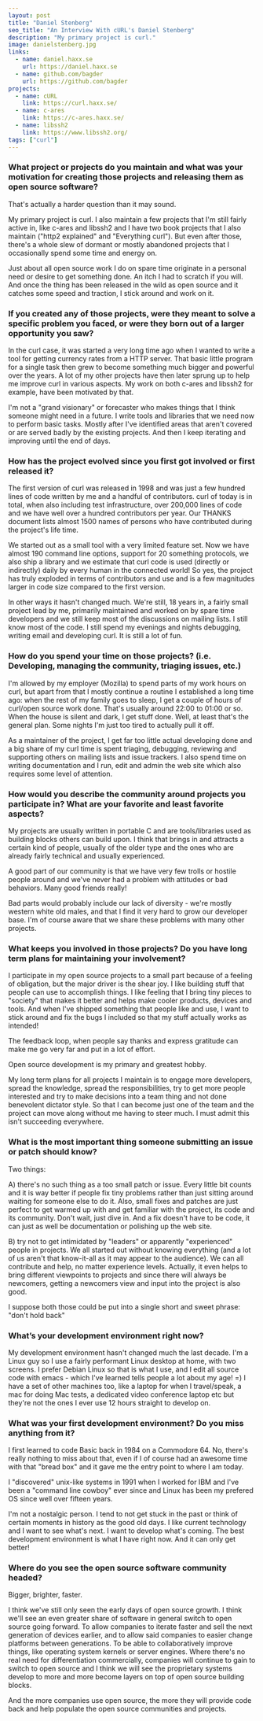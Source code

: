```yaml
---
layout: post
title: "Daniel Stenberg"
seo_title: "An Interview With cURL's Daniel Stenberg"
description: "My primary project is curl."
image: danielstenberg.jpg
links:
  - name: daniel.haxx.se
    url: https://daniel.haxx.se
  - name: github.com/bagder
    url: https://github.com/bagder
projects:
  - name: cURL
    link: https://curl.haxx.se/
  - name: c-ares
    link: https://c-ares.haxx.se/
  - name: libssh2
    link: https://www.libssh2.org/
tags: ["curl"]
---
```


### What project or projects do you maintain and what was your motivation for creating those projects and releasing them as open source software?

That's actually a harder question than it may sound.

My primary project is curl. I also maintain a few projects that I'm still
fairly active in, like c-ares and libssh2 and I have two book projects that I
also maintain ("http2 explained" and "Everything curl"). But even after those,
there's a whole slew of dormant or mostly abandoned projects that I
occasionally spend some time and energy on.

Just about all open source work I do on spare time originate in a personal
need or desire to get something done. An itch I had to scratch if you will.
And once the thing has been released in the wild as open source and it catches
some speed and traction, I stick around and work on it.

### If you created any of those projects, were they meant to solve a specific problem you faced, or were they born out of a larger opportunity you saw?

In the curl case, it was started a very long time ago when I wanted to write a
tool for getting currency rates from a HTTP server. That basic little program
for a single task then grew to become something much bigger and powerful over
the years. A lot of my other projects have then later sprung up to help me
improve curl in various aspects. My work on both c-ares and libssh2 for
example, have been motivated by that.

I'm not a "grand visionary" or forecaster who makes things that I think
someone might need in a future. I write tools and libraries that we need now
to perform basic tasks. Mostly after I've identified areas that aren't covered
or are served badly by the existing projects. And then I keep iterating and
improving until the end of days.

### How has the project evolved since you first got involved or first released it?

The first version of curl was released in 1998 and was just a few hundred
lines of code written by me and a handful of contributors. curl of today is in
total, when also including test infrastructure, over 200,000 lines of code and
we have well over a hundred contributors per year. Our THANKS document lists
almost 1500 names of persons who have contributed during the project's life
time.

We started out as a small tool with a very limited feature set. Now we have
almost 190 command line options, support for 20 something protocols, we also
ship a library and we estimate that curl code is used (directly or indirectly)
daily by every human in the connected world! So yes, the project has truly
exploded in terms of contributors and use and is a few magnitudes larger in
code size compared to the first version.

In other ways it hasn't changed much. We're still, 18 years in, a fairly small
project lead by me, primarily maintained and worked on by spare time
developers and we still keep most of the discussions on mailing lists. I still
know most of the code. I still spend my evenings and nights debugging, writing
email and developing curl. It is still a lot of fun.

### How do you spend your time on those projects? (i.e. Developing, managing the community, triaging issues, etc.)

I'm allowed by my employer (Mozilla) to spend parts of my work hours on curl,
but apart from that I mostly continue a routine I established a long time ago:
when the rest of my family goes to sleep, I get a couple of hours of curl/open
source work done. That's usually around 22:00 to 01:00 or so. When the house
is silent and dark, I get stuff done. Well, at least that's the general plan.
Some nights I'm just too tired to actually pull it off.

As a maintainer of the project, I get far too little actual developing done
and a big share of my curl time is spent triaging, debugging, reviewing and
supporting others on mailing lists and issue trackers. I also spend time on
writing documentation and I run, edit and admin the web site which also
requires some level of attention.

### How would you describe the community around projects you participate in? What are your favorite and least favorite aspects?

My projects are usually written in portable C and are tools/libraries used as
building blocks others can build upon. I think that brings in and attracts a
certain kind of people, usually of the older type and the ones who are already
fairly technical and usually experienced.

A good part of our community is that we have very few trolls or hostile people
around and we've never had a problem with attitudes or bad behaviors. Many
good friends really!

Bad parts would probably include our lack of diversity - we're mostly western
white old males, and that I find it very hard to grow our developer base. I'm
of course aware that we share these problems with many other projects.

### What keeps you involved in those projects? Do you have long term plans for maintaining your involvement?

I participate in my open source projects to a small part because of a feeling
of obligation, but the major driver is the shear joy. I like building stuff
that people can use to accomplish things. I like feeling that I bring tiny
pieces to "society" that makes it better and helps make cooler products,
devices and tools. And when I've shipped something that people like and use, I
want to stick around and fix the bugs I included so that my stuff actually
works as intended!

The feedback loop, when people say thanks and express gratitude can make me go
very far and put in a lot of effort.

Open source development is my primary and greatest hobby.

My long term plans for all projects I maintain is to engage more developers,
spread the knowledge, spread the responsibilities, try to get more people
interested and try to make decisions into a team thing and not done benevolent
dictator style. So that I can become just one of the team and the project can
move along without me having to steer much. I must admit this isn't succeeding
everywhere.

### What is the most important thing someone submitting an issue or patch should know?

Two things:

A) there's no such thing as a too small patch or issue. Every little bit
counts and it is way better if people fix tiny problems rather than just
sitting around waiting for someone else to do it. Also, small fixes and
patches are just perfect to get warmed up with and get familiar with the
project, its code and its community. Don't wait, just dive in. And a fix
doesn't have to be code, it can just as well be documentation or polishing up
the web site.

B) try not to get intimidated by "leaders" or apparently "experienced" people
in projects. We all started out without knowing everything (and a lot of us
aren't that know-it-all as it may appear to the audience). We can all
contribute and help, no matter experience levels. Actually, it even helps to
bring different viewpoints to projects and since there will always be
newcomers, getting a newcomers view and input into the project is also good.

I suppose both those could be put into a single short and sweet phrase: "don't
hold back"

### What’s your development environment right now?

My development environment hasn't changed much the last decade. I'm a Linux
guy so I use a fairly performant Linux desktop at home, with two screens. I
prefer Debian Linux so that is what I use, and I edit all source code with
emacs - which I've learned tells people a lot about my age! =) I have a set of
other machines too, like a laptop for when I travel/speak, a mac for doing Mac
tests, a dedicated video conference laptop etc but they're not the ones I ever
use 12 hours straight to develop on.

### What was your first development environment? Do you miss anything from it?

I first learned to code Basic back in 1984 on a Commodore 64. No, there's
really nothing to miss about that, even if I of course had an awesome time
with that "bread box" and it gave me the entry point to where I am today.

I "discovered" unix-like systems in 1991 when I worked for IBM and I've been a
"command line cowboy" ever since and Linux has been my prefered OS since well
over fifteen years.

I'm not a nostalgic person. I tend to not get stuck in the past or think of
certain moments in history as the good old days. I like current technology and
I want to see what's next. I want to develop what's coming. The best
development environment is what I have right now. And it can only get better!

### Where do you see the open source software community headed?

Bigger, brighter, faster.

I think we've still only seen the early days of open source growth. I think
we'll see an even greater share of software in general switch to open source
going forward. To allow companies to iterate faster and sell the next
generation of devices earlier, and to allow said companies to easier change
platforms between generations. To be able to collaboratively improve things,
like operating system kernels or server engines. Where there's no real need
for differentiation commercially, companies will continue to gain to switch to
open source and I think we will see the proprietary systems develop to more
and more become layers on top of open source building blocks.

And the more companies use open source, the more they will provide code back
and help populate the open source communities and projects.
